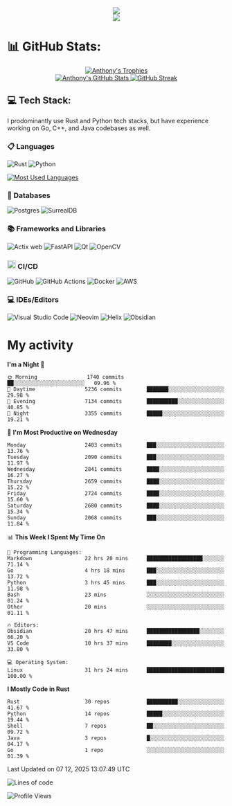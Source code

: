 
<!--profile banner-->
<div align="center">
  <img src="https://svg-banners.vercel.app/api?type=typeWriter&text1=Anthony%20Rubick&width=800&height=150" />
</div>

<!--profile views-->
<div align="center">
  <a href="https://u8views.com/github/AnthonyMichaelTDM">
    <img src="https://u8views.com/api/v1/github/profiles/68485672/views/day-week-month-total-count.svg">
  </a>
</div>

# 📊 GitHub Stats:

<!--trophies https://github.com/ryo-ma/github-profile-trophy -->
<div align="center"> 
  <a href="https://github.com/ryo-ma/github-profile-trophy">
    <picture>
      <source
        srcset="https://github-profile-trophy.vercel.app/?username=anthonymichaeltdm&theme=gitdimmed&no-frame=true&no-bg=true&column=-1"
        media="(prefers-color-scheme: dark)"
      />
      <source
        srcset="https://github-profile-trophy.vercel.app/?username=anthonymichaeltdm&theme=_____&no-frame=true&no-bg=true&column=-1"
        media="(prefers-color-scheme: light), (prefers-color-scheme: no-preference)"
      />
      <img src="https://github-profile-trophy.vercel.app/?username=anthonymichaeltdm&theme=gitdimmed&no-frame=true&no-bg=true&column=-1" alt="Anthony's Trophies" />
    </picture>
  </a>
</div>

<div align="center">
  <a href="https://github.com/anuraghazra/github-readme-stats">
    <picture>
      <source
        srcset="https://github-readme-stats.vercel.app/api?username=anthonymichaeltdm&show_icons=true&locale=en&theme=github_dark_dimmed&count_private=true&hide_border=true&include_all_commits=true"
        media="(prefers-color-scheme: dark)"
      />
      <source
        srcset="https://github-readme-stats.vercel.app/api?username=anthonymichaeltdm&show_icons=true&locale=en&theme=___&count_private=true&hide_border=true&include_all_commits=true"
        media="(prefers-color-scheme: light), (prefers-color-scheme: no-preference)"
      />
      <img src="https://github-readme-stats.vercel.app/api?username=anthonymichaeltdm&show_icons=true&locale=en&theme=github_dark_dimmed&count_private=true&hide_border=true&include_all_commits=true" alt="Anthony's GitHub Stats" />
    </picture>
  </a>
  
  <!--streak https://git.io/streak-stats -->
  <a href="https://git.io/streak-stats">
    <picture>
      <source
        srcset="https://streak-stats.demolab.com?user=AnthonyMichaelTDM&theme=github_dark_dimmed&hide_border=true"
        media="(prefers-color-scheme: dark)"
      />
      <source
        srcset="https://streak-stats.demolab.com?user=AnthonyMichaelTDM&theme=_____&hide_border=true"
        media="(prefers-color-scheme: light), (prefers-color-scheme: no-preference)"
      />
      <img src="https://streak-stats.demolab.com?user=AnthonyMichaelTDM&theme=github_dark_dimmed&hide_border=true" alt="GitHub Streak" />
    </picture>
  </a>
</div>

<!--favorite languages and tools, and most used langs-->
## 💻 Tech Stack:

I prodominantly use Rust and Python tech stacks, but have experience working on Go, C++, and Java codebases as well.

### 📋 Languages

![Rust](https://img.shields.io/badge/rust-%23000000.svg?style=for-the-badge&logo=rust&logoColor=white)
![Python](https://img.shields.io/badge/python-3670A0?style=for-the-badge&logo=python&logoColor=ffdd54)

<!--most used languages-->
  <a href="https://github.com/anuraghazra/github-readme-stats">
    <picture>
      <source
        srcset="https://github-readme-stats.vercel.app/api/top-langs?username=anthonymichaeltdm&show_icons=true&locale=en&layout=compact&theme=github_dark_dimmed&count_private=true&size_weight=0.5&count_weight=0.5&hide_border=true"
        media="(prefers-color-scheme: dark)"
      />
      <source
        srcset="https://github-readme-stats.vercel.app/api/top-langs?username=anthonymichaeltdm&show_icons=true&locale=en&layout=compact&theme=____&langs_count=8&count_private=true&size_weight=0.5&count_weight=0.5&hide_border=true"
        media="(prefers-color-scheme: light), (prefers-color-scheme: no-preference)"
      />
      <img src="https://github-readme-stats.vercel.app/api/top-langs?username=anthonymichaeltdm&show_icons=true&locale=en&layout=compact&theme=github_dark_dimmed&count_private=true&size_weight=0.5&count_weight=0.5&hide_border=true" alt="Most Used Languages" />
    </picture>
  </a>

### 💾 Databases

![Postgres](https://img.shields.io/badge/postgres-%23316192.svg?style=for-the-badge&logo=postgresql&logoColor=white)
![SurrealDB](https://img.shields.io/badge/SurrealDB-FF00A0?style=for-the-badge&logo=surrealdb&logoColor=white)

### 📚 Frameworks and Libraries

![Actix web](https://img.shields.io/badge/Actix-000?logo=actix&logoColor=fff&style=for-the-badge)
![FastAPI](https://img.shields.io/badge/FastAPI-005571?style=for-the-badge&logo=fastapi)
![Qt](https://img.shields.io/badge/Qt-%23217346.svg?style=for-the-badge&logo=Qt&logoColor=white)
![OpenCV](https://img.shields.io/badge/opencv-%23white.svg?style=for-the-badge&logo=opencv&logoColor=white)

### <code><img width="20" src="https://user-images.githubusercontent.com/25181517/183868728-b2e11072-00a5-47e2-8a4e-4ebbb2b8c554.png" alt="CI/CD" title="CI/CD"/></code> CI/CD

![GitHub](https://img.shields.io/badge/GitHub-181717?logo=github&logoColor=fff&style=for-the-badge)
![GitHub Actions](https://img.shields.io/badge/github%20actions-%232671E5.svg?style=for-the-badge&logo=githubactions&logoColor=white)
![Docker](https://img.shields.io/badge/Docker-2496ED?logo=docker&logoColor=fff&style=for-the-badge)
![AWS](https://img.shields.io/badge/AWS-%23FF9900.svg?style=for-the-badge&logo=amazon-aws&logoColor=white)

### 💻 IDEs/Editors

![Visual Studio Code](https://img.shields.io/badge/Visual%20Studio%20Code-0078d7.svg?style=for-the-badge&logo=visual-studio-code&logoColor=white)
![Neovim](https://img.shields.io/badge/NeoVim-%2357A143.svg?&style=for-the-badge&logo=neovim&logoColor=white)
![Helix](https://img.shields.io/badge/Helix-%2328153e.svg?style=for-the-badge&logo=helix&logoColor=white)
![Obsidian](https://img.shields.io/badge/Obsidian-%23483699.svg?style=for-the-badge&logo=obsidian&logoColor=white)

# My activity

<!--START_SECTION:activity-->

<!--END_SECTION:activity-->

<!-- weekly activity https://github.com/AnthonyMichaelTDM/waka-readme-stats -->
<!--START_SECTION:waka-->
**I'm a Night 🦉** 

```text
🌞 Morning                1740 commits        ██░░░░░░░░░░░░░░░░░░░░░░░   09.96 % 
🌆 Daytime                5236 commits        ███████░░░░░░░░░░░░░░░░░░   29.98 % 
🌃 Evening                7134 commits        ██████████░░░░░░░░░░░░░░░   40.85 % 
🌙 Night                  3355 commits        █████░░░░░░░░░░░░░░░░░░░░   19.21 % 
```
📅 **I'm Most Productive on Wednesday** 

```text
Monday                   2403 commits        ███░░░░░░░░░░░░░░░░░░░░░░   13.76 % 
Tuesday                  2090 commits        ███░░░░░░░░░░░░░░░░░░░░░░   11.97 % 
Wednesday                2841 commits        ████░░░░░░░░░░░░░░░░░░░░░   16.27 % 
Thursday                 2659 commits        ████░░░░░░░░░░░░░░░░░░░░░   15.22 % 
Friday                   2724 commits        ████░░░░░░░░░░░░░░░░░░░░░   15.60 % 
Saturday                 2680 commits        ████░░░░░░░░░░░░░░░░░░░░░   15.34 % 
Sunday                   2068 commits        ███░░░░░░░░░░░░░░░░░░░░░░   11.84 % 
```


📊 **This Week I Spent My Time On** 

```text
💬 Programming Languages: 
Markdown                 22 hrs 20 mins      ██████████████████░░░░░░░   71.14 % 
Go                       4 hrs 18 mins       ███░░░░░░░░░░░░░░░░░░░░░░   13.72 % 
Python                   3 hrs 45 mins       ███░░░░░░░░░░░░░░░░░░░░░░   11.98 % 
Bash                     23 mins             ░░░░░░░░░░░░░░░░░░░░░░░░░   01.24 % 
Other                    20 mins             ░░░░░░░░░░░░░░░░░░░░░░░░░   01.11 % 

🔥 Editors: 
Obsidian                 20 hrs 47 mins      █████████████████░░░░░░░░   66.20 % 
VS Code                  10 hrs 37 mins      ████████░░░░░░░░░░░░░░░░░   33.80 % 

💻 Operating System: 
Linux                    31 hrs 24 mins      █████████████████████████   100.00 % 
```

**I Mostly Code in Rust** 

```text
Rust                     30 repos            ██████████░░░░░░░░░░░░░░░   41.67 % 
Python                   14 repos            █████░░░░░░░░░░░░░░░░░░░░   19.44 % 
Shell                    7 repos             ██░░░░░░░░░░░░░░░░░░░░░░░   09.72 % 
Java                     3 repos             █░░░░░░░░░░░░░░░░░░░░░░░░   04.17 % 
Go                       1 repo              ░░░░░░░░░░░░░░░░░░░░░░░░░   01.39 % 
```




 Last Updated on 07 12, 2025 13:07:49 UTC
<!--END_SECTION:waka-->

<!--START_SECTION:loc-->
![Lines of code](https://img.shields.io/badge/From%20Hello%20World%20I%27ve%20Written-12.8%20million%20lines%20of%20code-blue)


<!--END_SECTION:loc-->

![Profile Views](https://komarev.com/ghpvc/?username=anthonymichaeltdm&label=Profile%20views&color=0e75b6&style=flat)

